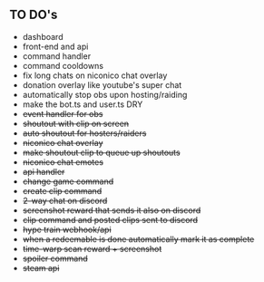 ## TO DO's

+ dashboard
+ front-end and api
+ command handler
+ command cooldowns
+ fix long chats on niconico chat overlay
+ donation overlay like youtube's super chat
+ automatically stop obs upon hosting/raiding
+ make the bot.ts and user.ts DRY
+ ~~event handler for obs~~
+ ~~shoutout with clip on screen~~
+ ~~auto shoutout for hosters/raiders~~
+ ~~niconico chat overlay~~
+ ~~make shoutout clip to queue up shoutouts~~
+ ~~niconico chat emotes~~
+ ~~api handler~~
+ ~~change game command~~
+ ~~create clip command~~
+ ~~2-way chat on discord~~
+ ~~screenshot reward that sends it also on discord~~
+ ~~clip command and posted clips sent to discord~~
+ ~~hype train webhook/api~~
+ ~~when a redeemable is done automatically mark it as complete~~
+ ~~time-warp scan reward + screenshot~~
+ ~~spoiler command~~
+ ~~steam api~~